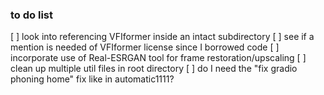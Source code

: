 ### to do list

[ ] look into referencing VFIformer inside an intact subdirectory
[ ] see if a mention is needed of VFIformer license since I borrowed code
[ ] incorporate use of Real-ESRGAN tool for frame restoration/upscaling
[ ] clean up multiple util files in root directory
[ ] do I need the "fix gradio phoning home" fix like in automatic1111?
